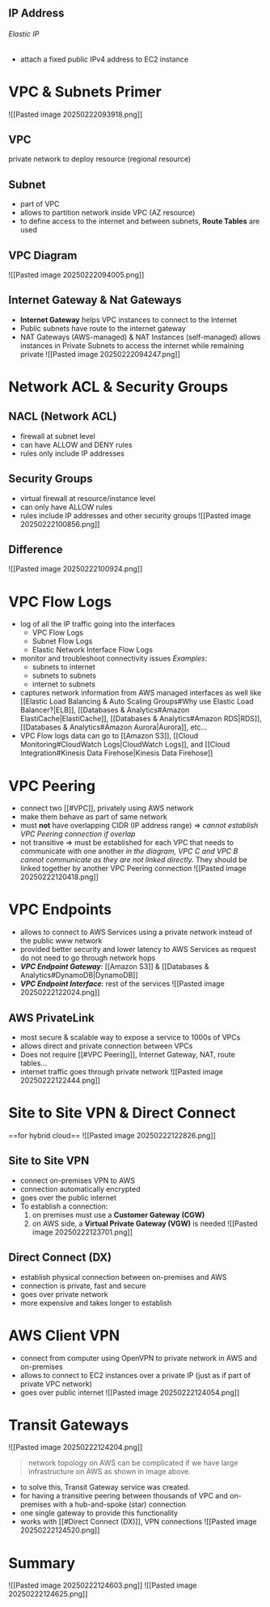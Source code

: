## IP Address
###### Elastic IP
- attach a fixed public IPv4 address to EC2 instance

# VPC & Subnets Primer
![[Pasted image 20250222093918.png]]
## VPC
private network to deploy resource (regional resource)
## Subnet
- part of VPC
- allows to partition network inside VPC (AZ resource)
- to define access to the internet and between subnets, **Route Tables** are used
## VPC Diagram
![[Pasted image 20250222094005.png]]

## Internet Gateway & Nat Gateways
- **Internet Gateway** helps VPC instances to connect to the Internet
- Public subnets have route to the internet gateway
- NAT Gateways (AWS-managed) & NAT Instances (self-managed) allows instances in Private Subnets to access the internet while remaining private
![[Pasted image 20250222094247.png]] 
# Network ACL & Security Groups
## NACL (Network ACL)
- firewall at subnet level
- can have ALLOW and DENY rules
- rules only include IP addresses
## Security Groups
- virtual firewall at resource/instance level
- can only have ALLOW rules
- rules include IP addresses and other security groups
![[Pasted image 20250222100856.png]] 
## Difference
![[Pasted image 20250222100924.png]] 

# VPC Flow Logs
- log of all the IP traffic going into the interfaces
	- VPC Flow Logs
	- Subnet Flow Logs
	- Elastic Network Interface Flow Logs
- monitor and troubleshoot connectivity issues
	*Examples*:
	- subnets to internet
	- subnets to subnets
	- internet to subnets
- captures network information from AWS managed interfaces as well like [[Elastic Load Balancing & Auto Scaling Groups#Why use Elastic Load Balancer?|ELB]], [[Databases & Analytics#Amazon ElastiCache|ElastiCache]], [[Databases & Analytics#Amazon RDS|RDS]], [[Databases & Analytics#Amazon Aurora|Aurora]], etc...
- VPC Flow logs data can go to [[Amazon S3]], [[Cloud Monitoring#CloudWatch Logs|CloudWatch Logs]], and [[Cloud Integration#Kinesis Data Firehose|Kinesis Data Firehose]]
# VPC Peering
- connect two [[#VPC]], privately using AWS network
- make them behave as part of same network
- must **not** have overlapping CIDR (IP address range) => *cannot establish VPC Peering connection if overlap*
- not transitive => must be established for each VPC that needs to communicate with one another
	*in the diagram, VPC C and VPC B cannot communicate as they are not linked directly.* They should be linked together by another VPC Peering connection
![[Pasted image 20250222120418.png]] 
# VPC Endpoints
- allows to connect to AWS Services using a private network instead of the public www network
- provided better security and lower latency to AWS Services as request do not need to go through network hops
- ***VPC Endpoint Gateway***: [[Amazon S3]] & [[Databases & Analytics#DynamoDB|DynamoDB]]
- ***VPC Endpoint Interface***: rest of the services
![[Pasted image 20250222122024.png]] 

## AWS PrivateLink
- most secure & scalable way to expose a service to 1000s of VPCs
- allows direct and private connection between VPCs
- Does not require [[#VPC Peering]], Internet Gateway, NAT, route tables...
- internet traffic goes through private network
![[Pasted image 20250222122444.png]] 
# Site to Site VPN & Direct Connect
==for hybrid cloud==
![[Pasted image 20250222122826.png]] 
## Site to Site VPN
- connect on-premises VPN to AWS
- connection automatically encrypted
- goes over the public internet 
- To establish a connection:
	1. on premises must use a **Customer Gateway (CGW)**
	2. on AWS side, a **Virtual Private Gateway (VGW)** is needed
	![[Pasted image 20250222123701.png]]
## Direct Connect (DX)
- establish physical connection between on-premises and AWS
- connection is private, fast and secure
- goes over private network
- more expensive and takes longer to establish

# AWS Client VPN
- connect from computer using OpenVPN to private network in AWS and on-premises
- allows to connect to EC2 instances over a private IP (just as if part of private VPC network)
- goes over public internet
![[Pasted image 20250222124054.png]] 
# Transit Gateways
![[Pasted image 20250222124204.png]]
> network topology on AWS can be complicated if we have large infrastructure on AWS as shown in image above.
- to solve this, Transit Gateway service was created.
- for having a transitive peering between thousands of VPC and on-premises with a hub-and-spoke (star) connection
- one single gateway to provide this functionality
- works with [[#Direct Connect (DX)]], VPN connections
![[Pasted image 20250222124520.png]] 
# Summary
![[Pasted image 20250222124603.png]] ![[Pasted image 20250222124625.png]]
